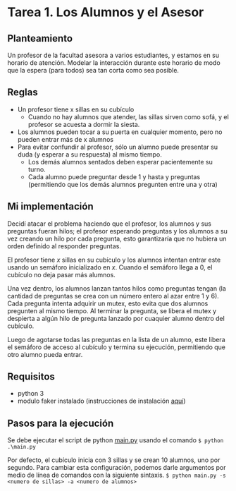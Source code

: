 # Tarea 1. Los Alumnos y el Asesor

## Planteamiento
Un profesor de la facultad asesora a varios estudiantes, y estamos
en su horario de atención.
Modelar la interacción durante este horario de modo que la espera
(para todos) sea tan corta como sea posible.

## Reglas
* Un profesor tiene x sillas en su cubículo
  * Cuando no hay alumnos que atender, las sillas sirven como sofá, y el profesor se acuesta a dormir la siesta.
* Los alumnos pueden tocar a su puerta en cualquier momento, pero no pueden entrar más de x alumnos
* Para evitar confundir al profesor, sólo un alumno puede presentar su duda (y esperar a su respuesta) al mismo tiempo.
  * Los demás alumnos sentados deben esperar pacientemente su turno.
  * Cada alumno puede preguntar desde 1 y hasta y preguntas (permitiendo que los demás alumnos pregunten entre una y otra)

## Mi implementación
Decidí atacar el problema haciendo que el profesor, los alumnos y sus preguntas fueran hilos; el profesor esperando preguntas y los alumnos a su vez creando un hilo por cada pregunta, esto garantizaría que no hubiera un orden definido al responder preguntas.

El profesor tiene *x* sillas en su cubículo y los alumnos intentan entrar este usando un semáforo inicializado en *x*. Cuando el semáforo llega a 0, el cubículo no deja pasar más alumnos. 

Una vez dentro, los alumnos lanzan tantos hilos como preguntas tengan (la cantidad de preguntas se crea con un número entero al azar entre 1 y 6). Cada pregunta intenta adquirir un mutex, esto evita que dos alumnos pregunten al mismo tiempo. Al terminar la pregunta, se libera el mutex y despierta a algún hilo de pregunta lanzado por cuaquier alumno dentro del cubículo. 

Luego de agotarse todas las preguntas en la lista de un alumno, este libera el semáforo de acceso al cubículo y termina su ejecución, permitiendo que otro alumno pueda entrar.

## Requisitos
* python 3
* modulo faker instalado (instrucciones de instalación [aquí](https://pypi.org/project/Faker/))

## Pasos para la ejecución
Se debe ejecutar el script de python [main.py](./main.py) usando el comando
    `$ python .\main.py`

Por defecto, el cubículo inicia con 3 sillas y se crean 10 alumnos, uno por segundo. Para cambiar esta configuración, podemos darle argumentos por medio de línea de comandos con la siguiente sintaxis.
    `$ python main.py -s <numero de sillas> -a <numero de alumnos>`